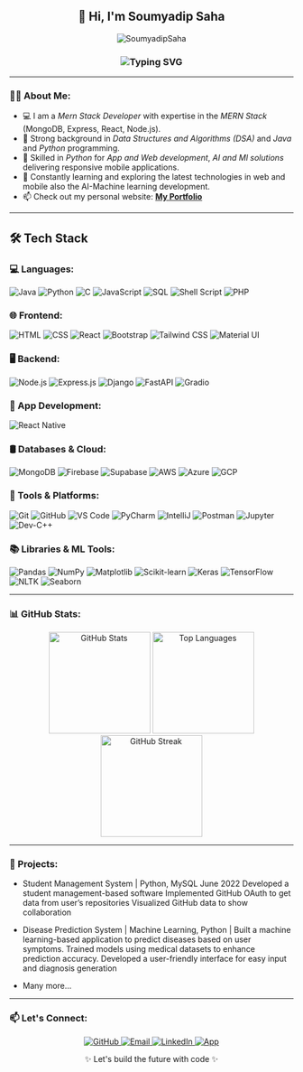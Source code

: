 <h2 align="center">👋 Hi, I'm <b>Soumyadip Saha</b></h2>

<p align="center">
  <img src="https://komarev.com/ghpvc/?username=Soumya031&label=Profile%20views&color=0e75b6&style=flat" alt="SoumyadipSaha" />
</p>

<h3 align="center">
  <img src="https://readme-typing-svg.demolab.com/?font=Fira+Code&weight=500&pause=1000&color=00F7FF&center=true&vCenter=true&width=435&lines=MERN+Stack+Developer;AI-ML+Enthusiast;Cybersecurity+Enthusiast" alt="Typing SVG" />
</h3>


---

### 👨‍💻 About Me:

- 💻 I am a *Mern Stack Developer*  with expertise in the *MERN Stack* (MongoDB, Express, React, Node.js).
- 🔧 Strong background in *Data Structures and Algorithms (DSA)* and *Java* and *Python* programming.
- 📱 Skilled in *Python* for *App and Web development*, *AI and Ml solutions* delivering responsive mobile applications.
- 🌱 Constantly learning and exploring the latest technologies in web and mobile also the AI-Machine learning development.
- 📫 Check out my personal website: <b>[My Portfolio]()</b>

---

## 🛠️ Tech Stack

### 💻 Languages:
![Java](https://img.shields.io/badge/-Java-007396?style=flat&logo=java)
![Python](https://img.shields.io/badge/-Python-3776AB?style=flat&logo=python)
![C](https://img.shields.io/badge/-C-00599C?style=flat&logo=c)
![JavaScript](https://img.shields.io/badge/-JavaScript-F7DF1E?style=flat&logo=javascript)
![SQL](https://img.shields.io/badge/-SQL-4479A1?style=flat&logo=mysql)
![Shell Script](https://img.shields.io/badge/-Shell_Script-4EAA25?style=flat&logo=gnu-bash)
![PHP](https://img.shields.io/badge/-PHP-777BB4?style=flat&logo=php)

### 🌐 Frontend:
![HTML](https://img.shields.io/badge/-HTML5-E34F26?style=flat&logo=html5)
![CSS](https://img.shields.io/badge/-CSS3-1572B6?style=flat&logo=css3)
![React](https://img.shields.io/badge/-React-61DAFB?style=flat&logo=react)
![Bootstrap](https://img.shields.io/badge/-Bootstrap-563D7C?style=flat&logo=bootstrap)
![Tailwind CSS](https://img.shields.io/badge/-Tailwind_CSS-38B2AC?style=flat&logo=tailwind-css)
![Material UI](https://img.shields.io/badge/-MUI-007FFF?style=flat&logo=mui)

### 🖥️ Backend:
![Node.js](https://img.shields.io/badge/-Node.js-339933?style=flat&logo=node.js)
![Express.js](https://img.shields.io/badge/-Express.js-000000?style=flat&logo=express)
![Django](https://img.shields.io/badge/-Django-092E20?style=flat&logo=django)
![FastAPI](https://img.shields.io/badge/-FastAPI-009688?style=flat&logo=fastapi)
![Gradio](https://img.shields.io/badge/-Gradio-3B518A?style=flat)

### 📱 App Development:
![React Native](https://img.shields.io/badge/-React_Native-61DAFB?style=flat&logo=react)

### 🛢️ Databases & Cloud:
![MongoDB](https://img.shields.io/badge/-MongoDB-47A248?style=flat&logo=mongodb)
![Firebase](https://img.shields.io/badge/-Firebase-FFCA28?style=flat&logo=firebase)
![Supabase](https://img.shields.io/badge/-Supabase-3ECF8E?style=flat&logo=supabase)
![AWS](https://img.shields.io/badge/-AWS-232F3E?style=flat&logo=amazon-aws)
![Azure](https://img.shields.io/badge/-Azure-0078D4?style=flat&logo=microsoft-azure)
![GCP](https://img.shields.io/badge/-GCP-4285F4?style=flat&logo=google-cloud)

### 🧰 Tools & Platforms:
![Git](https://img.shields.io/badge/-Git-F05032?style=flat&logo=git)
![GitHub](https://img.shields.io/badge/-GitHub-181717?style=flat&logo=github)
![VS Code](https://img.shields.io/badge/-VS_Code-007ACC?style=flat&logo=visual-studio-code)
![PyCharm](https://img.shields.io/badge/-PyCharm-143?style=flat&logo=pycharm)
![IntelliJ](https://img.shields.io/badge/-IntelliJ-000000?style=flat&logo=intellij-idea)
![Postman](https://img.shields.io/badge/-Postman-FF6C37?style=flat&logo=postman)
![Jupyter](https://img.shields.io/badge/-Jupyter-F37626?style=flat&logo=jupyter)
![Dev-C++](https://img.shields.io/badge/-Dev--C++-004482?style=flat)

### 📚 Libraries & ML Tools:
![Pandas](https://img.shields.io/badge/-Pandas-150458?style=flat&logo=pandas)
![NumPy](https://img.shields.io/badge/-NumPy-013243?style=flat&logo=numpy)
![Matplotlib](https://img.shields.io/badge/-Matplotlib-11557C?style=flat)
![Scikit-learn](https://img.shields.io/badge/-Scikit--learn-F7931E?style=flat&logo=scikit-learn)
![Keras](https://img.shields.io/badge/-Keras-D00000?style=flat&logo=keras)
![TensorFlow](https://img.shields.io/badge/-TensorFlow-FF6F00?style=flat&logo=tensorflow)
![NLTK](https://img.shields.io/badge/-NLTK-4B8BBE?style=flat)
![Seaborn](https://img.shields.io/badge/-Seaborn-5A6E9C?style=flat)

---

### 📊 GitHub Stats:

<p align="center">
  <img height="180em" src="https://github-readme-stats.vercel.app/api?username=soumya031&show_icons=true&theme=radical&count_private=true" alt="GitHub Stats"/>
  <img height="180em" src="https://github-readme-stats.vercel.app/api/top-langs/?username=soumya031&layout=compact&theme=radical" alt="Top Languages"/>
  <img height="180em" src="https://github-readme-streak-stats.herokuapp.com/?user=soumya031&theme=radical" alt="GitHub Streak"/>
</p>

---

### 🚀 Projects:

- Student Management System | Python, MySQL June 2022
 Developed a student management-based software
 Implemented GitHub OAuth to get data from user’s repositories
 Visualized GitHub data to show collaboration

- Disease Prediction System | Machine Learning, Python | 
 Built a machine learning-based application to predict diseases based on user symptoms.
 Trained models using medical datasets to enhance prediction accuracy.
 Developed a user-friendly interface for easy input and diagnosis generation
- Many more...

---
 
### 📫 Let's Connect:

<p align="center">
  <a href="https://github.com/soumya031">
    <img src="https://img.shields.io/badge/-GitHub-181717?style=flat&logo=github" alt="GitHub">
 <a href="mailto:soumyadipsaha743@gmail.com" target="_blank">
    <img src="https://img.shields.io/badge/-Gmail-D14836?style=flat&logo=gmail&logoColor=white" alt="Email" />
  </a>
 <a href="https://www.linkedin.com/in/soumyadip-saha-/" target="_blank">
    <img src="https://img.shields.io/badge/-LinkedIn-0077B5?style=flat&logo=linkedin" alt="LinkedIn" />
  </a>
  </a>
  <a href="https://ai-image-soumya-865419808765.us-west1.run.app/">
    <img src=""alt="App">
  </a>
</p>

<p align="center">✨ Let's build the future with code ✨</p>
<!---
Soumya031/Soumya031 is a ✨ special ✨ repository because its README.md (this file) appears on your GitHub profile.
You can click the Preview link to take a look at your changes.
--->
